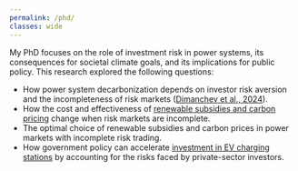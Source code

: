 ```yaml
---
permalink: /phd/
classes: wide
---
```

My PhD focuses on the role of investment risk in power systems, its consequences for societal climate goals, and its implications for public policy. This research explored the following questions:

* How power system decarbonization depends on investor risk aversion and the incompleteness of risk markets ([Dimanchev et al., 2024](https://doi.org/10.1016/j.eneco.2024.107639)).
* How the cost and effectiveness of [renewable subsidies and carbon pricing](https://doi.org/10.32866/001c.94993) change when risk markets are incomplete.
* The optimal choice of renewable subsidies and carbon prices in power markets with incomplete risk trading.
* How government policy can accelerate [investment in EV charging stations](https://www.sciencedirect.com/science/article/pii/S0301421523002884) by accounting for the risks faced by private-sector investors.
